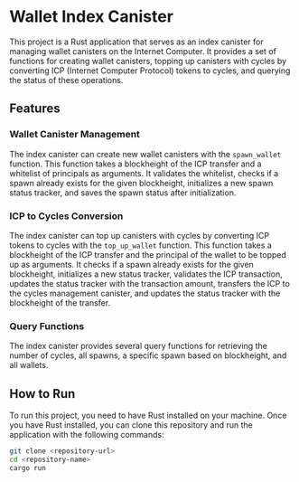 # Wallet Index Canister

This project is a Rust application that serves as an index canister for managing wallet canisters on the Internet Computer. It provides a set of functions for creating wallet canisters, topping up canisters with cycles by converting ICP (Internet Computer Protocol) tokens to cycles, and querying the status of these operations.

## Features

### Wallet Canister Management

The index canister can create new wallet canisters with the `spawn_wallet` function. This function takes a blockheight of the ICP transfer and a whitelist of principals as arguments. It validates the whitelist, checks if a spawn already exists for the given blockheight, initializes a new spawn status tracker, and saves the spawn status after initialization.

### ICP to Cycles Conversion

The index canister can top up canisters with cycles by converting ICP tokens to cycles with the `top_up_wallet` function. This function takes a blockheight of the ICP transfer and the principal of the wallet to be topped up as arguments. It checks if a spawn already exists for the given blockheight, initializes a new status tracker, validates the ICP transaction, updates the status tracker with the transaction amount, transfers the ICP to the cycles management canister, and updates the status tracker with the blockheight of the transfer.

### Query Functions

The index canister provides several query functions for retrieving the number of cycles, all spawns, a specific spawn based on blockheight, and all wallets.

## How to Run

To run this project, you need to have Rust installed on your machine. Once you have Rust installed, you can clone this repository and run the application with the following commands:

```bash
git clone <repository-url>
cd <repository-name>
cargo run
```
